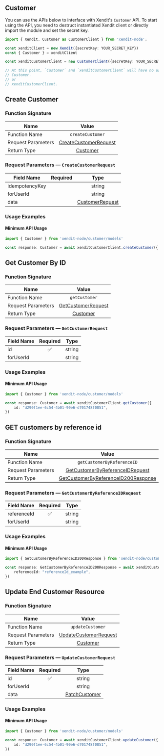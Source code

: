 ## Customer
You can use the APIs below to interface with Xendit's `Customer` API.
To start using the API, you need to destruct instantiated Xendit client or directly import the module and set the secret key.

```typescript
import { Xendit, Customer as CustomerClient } from 'xendit-node';

const xenditClient = new Xendit({secretKey: YOUR_SECRET_KEY})
const { Customer } = xenditClient

const xenditCustomerClient = new CustomerClient({secretKey: YOUR_SECRET_KEY})

// At this point, `Customer` and `xenditCustomerClient` will have no usage difference, for example:
// Customer.
// or
// xenditCustomerClient.
```
## Create Customer


### Function Signature
| Name          |    Value 	     |
|--------------------|:-------------:|
| Function Name | `createCustomer` |
| Request Parameters  |  [CreateCustomerRequest](#request-parameters--CreateCustomerRequest)	 |
| Return Type  |  [Customer](customer/models/Customer.md) |

### Request Parameters — `CreateCustomerRequest`
| Field Name |  Required  |   Type 	   |
|-----------|:----------:|:----------:|
|  idempotencyKey|  | string |
|  forUserId|  | string |
|  data|  | [CustomerRequest](customer/models/CustomerRequest.md) |

### Usage Examples
#### Minimum API Usage
```typescript
import { Customer } from 'xendit-node/customer/models'

const response: Customer = await xenditCustomerClient.createCustomer({ })
```
## Get Customer By ID


### Function Signature
| Name          |    Value 	     |
|--------------------|:-------------:|
| Function Name | `getCustomer` |
| Request Parameters  |  [GetCustomerRequest](#request-parameters--GetCustomerRequest)	 |
| Return Type  |  [Customer](customer/models/Customer.md) |

### Request Parameters — `GetCustomerRequest`
| Field Name |  Required  |   Type 	   |
|-----------|:----------:|:----------:|
|  id| ✅ | string |
|  forUserId|  | string |

### Usage Examples
#### Minimum API Usage
```typescript
import { Customer } from 'xendit-node/customer/models'

const response: Customer = await xenditCustomerClient.getCustomer({ 
    id: "d290f1ee-6c54-4b01-90e6-d701748f0851",
})
```
## GET customers by reference id


### Function Signature
| Name          |    Value 	     |
|--------------------|:-------------:|
| Function Name | `getCustomerByReferenceID` |
| Request Parameters  |  [GetCustomerByReferenceIDRequest](#request-parameters--GetCustomerByReferenceIDRequest)	 |
| Return Type  |  [GetCustomerByReferenceID200Response](customer/models/GetCustomerByReferenceID200Response.md) |

### Request Parameters — `GetCustomerByReferenceIDRequest`
| Field Name |  Required  |   Type 	   |
|-----------|:----------:|:----------:|
|  referenceId| ✅ | string |
|  forUserId|  | string |

### Usage Examples
#### Minimum API Usage
```typescript
import { GetCustomerByReferenceID200Response } from 'xendit-node/customer/models'

const response: GetCustomerByReferenceID200Response = await xenditCustomerClient.getCustomerByReferenceID({ 
    referenceId: "referenceId_example",
})
```
## Update End Customer Resource


### Function Signature
| Name          |    Value 	     |
|--------------------|:-------------:|
| Function Name | `updateCustomer` |
| Request Parameters  |  [UpdateCustomerRequest](#request-parameters--UpdateCustomerRequest)	 |
| Return Type  |  [Customer](customer/models/Customer.md) |

### Request Parameters — `UpdateCustomerRequest`
| Field Name |  Required  |   Type 	   |
|-----------|:----------:|:----------:|
|  id| ✅ | string |
|  forUserId|  | string |
|  data|  | [PatchCustomer](customer/models/PatchCustomer.md) |

### Usage Examples
#### Minimum API Usage
```typescript
import { Customer } from 'xendit-node/customer/models'

const response: Customer = await xenditCustomerClient.updateCustomer({ 
    id: "d290f1ee-6c54-4b01-90e6-d701748f0851",
})
```
